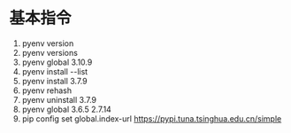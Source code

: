 # 基本指令
1. pyenv version
2. pyenv versions
3. pyenv global 3.10.9
4. pyenv install --list
5. pyenv install 3.7.9
6. pyenv rehash
7. pyenv uninstall 3.7.9
8. pyenv global 3.6.5 2.7.14
9. pip config set global.index-url https://pypi.tuna.tsinghua.edu.cn/simple
